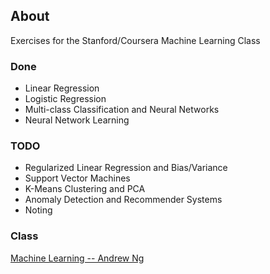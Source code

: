 ## About

Exercises for the Stanford/Coursera Machine Learning Class

### Done

- Linear Regression
- Logistic Regression
- Multi-class Classification and Neural Networks
- Neural Network Learning

### TODO

- Regularized Linear Regression and Bias/Variance
- Support Vector Machines
- K-Means Clustering and PCA
- Anomaly Detection and Recommender Systems
- Noting

### Class

[Machine Learning -- Andrew Ng](https://class.coursera.org/ml)